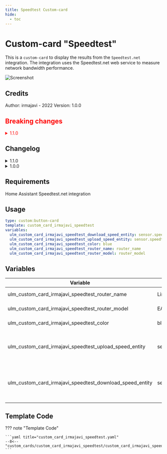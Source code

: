 ```yaml
---
title: Speedtest Custom-card
hide:
  - toc
---
```


<!-- markdownlint-disable MD046 -->

# Custom-card "Speedtest"

This is a `custom-card` to display the results from the `Speedtest.net` integration. The integration uses the Speedtest.net web service to measure network bandwidth performance.

![Screenshot](../../docs/assets/img/screenshot_irmajavi_speedtest_card.jpg)

## Credits

Author: irmajavi - 2022
Version: 1.0.0

<h2 style="color: red">Breaking changes</h2>

<details style="color: red">
  <summary>1.1.0</summary>

Tap action will trigger an update of the ulm_custom_card_irmajavi_speedtest_download_speed_entity varaible instead of calling het speedtestdotnet.speedtest service. This will automaticaly also trigger the complete update of speedtest sensors.

</details>

## Changelog

<details>
<summary>1.1.0</summary>
Changed the use of het speedtest service to trigger an update to build Home Assitant update service on an entity, due to announced depecration of the speedtest service in Home Assistant.
</details>

<details>
<summary>1.0.0</summary>
Initial release
</details>

## Requirements

Home Assistant Speedtest.net integration

## Usage

```yaml
type: custom:button-card
template: custom_card_irmajavi_speedtest
variables:
  ulm_custom_card_irmajavi_speedtest_download_speed_entity: sensor.speedtest_download
  ulm_custom_card_irmajavi_speedtest_upload_speed_entity: sensor.speedtest_upload
  ulm_custom_card_irmajavi_speedtest_color: blue
  ulm_custom_card_irmajavi_speedtest_router_name: router_name
  ulm_custom_card_irmajavi_speedtest_router_model: router_model
```

## Variables

<table>
<thead>
  <tr>
    <th>Variable</th>
    <th>Example</th>
    <th>Required</th>
    <th>Explanation</th>
  </tr>
</thead>
<tbody>
  <tr>
    <td>ulm_custom_card_irmajavi_speedtest_router_name</td>
    <td>Linksys</td>
    <td>Yes</td>
    <td>Your router name</td>
  </tr>
  <tr>
    <td>ulm_custom_card_irmajavi_speedtest_router_model</td>
    <td>EA8549</td>
    <td>Yes</td>
    <td>Your router model</td>
  </tr>
  <tr>
    <td>ulm_custom_card_irmajavi_speedtest_color</td>
    <td>blue</td>
    <td>Yes</td>
    <td>The color of the icon</td>
  </tr>
  <tr>
    <td>ulm_custom_card_irmajavi_speedtest_upload_speed_entity</td>
    <td>sensor.test2</td>
    <td>Yes</td>
    <td>The upload sensor created by the integration</td>
  </tr>
  <tr>
    <td>ulm_custom_card_irmajavi_speedtest_download_speed_entity</td>
    <td>sensor.test3</td>
    <td>Yes</td>
    <td>The download sensor created by the integration</td>
  </tr>
</tbody>
</table>

## Template Code

??? note "Template Code"

    ```yaml title="custom_card_irmajavi_speedtest.yaml"
    --8<-- "custom_cards/custom_card_irmajavi_speedtest/custom_card_irmajavi_speedtest.yaml"
    ```
